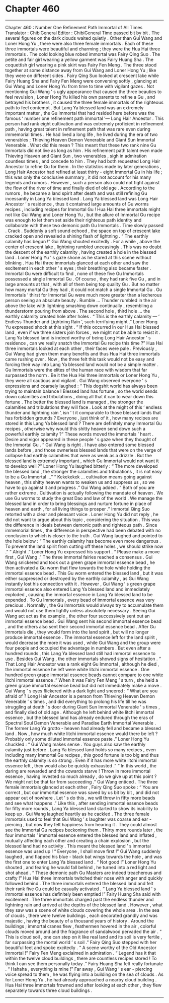 
# Chapter 460


---

Chapter 460 : Number One Refinement Path Immortal of All Times
Translator : ChibiGeneral Editor : ChibiGeneral
Time passed bit by bit . The several figures on the dark clouds waited quietly .
Other than Gui Wang and Loner Hong Yu , there were also three female immortals .
Each of these three immortals were beautiful and charming ; they were the Hua Hai three immortals .
The cold looking blue robed immortal was Fairy Qing Suo . The petite and fair girl wearing a yellow garment was Fairy Huang Sha . The coquettish girl wearing a pink skirt was Fairy Fen Meng .
The three stood together at some distance away from Gui Wang and Loner Hong Yu ; like they were on different sides .
Fairy Qing Suo looked at crescent lake while Fairy Huang Sha and Fairy Fen Meng were conversing softly , glancing at Gui Wang and Loner Hong Yu from time to time with vigilant gazes .
Not mentioning Gui Wang ’ s ugly appearance that caused the three beauties to feel revulsion , Loner Hong Yu killed his own parents to refine a Gu , and betrayed his brothers , it caused the three female immortals of the righteous path to feel contempt .
But Lang Ya blessed land was an extremely important matter , the Gu Immortal that had resided here before was the famous ‘ number one refinement path immortal ’— Long Hair Ancestor .
This person had rank eight cultivation and was extremely proficient in refinement path , having great talent in refinement path that was rare even during immemorial times .
He had lived a long life , he lived during the era of two venerables ; Thieving Heaven Demon Venerable and Giant Sun Immortal Venerable .
What did this mean ? This meant that these two rank nine Gu Immortals did not live as long as him .
His refinement path talent even made Thieving Heaven and Giant Sun , two venerables , sigh in admiration countless times , and concede to him . They had both requested Long Hair Ancestor to refine Gu for them .
In the statistics made by later generations , Long Hair Ancestor had refined at least thirty - eight Immortal Gu in his life ; this was only the conclusive summary , it did not account for his many legends and rumors .
However , such a person also could not fight against the flow of the river of time and finally died of old age .
According to the rumors , he became a land spirit after death and was still refining Gu incessantly in Lang Ya blessed land .
Lang Ya blessed land was Long Hair Ancestor ’ s residence , thus it contained large amounts of Gu worms recipes , including recipes for Immortal Gu !
Hua Hai three immortals might not like Gui Wang and Loner Hong Yu , but the allure of Immortal Gu recipe was enough to let them set aside their righteous path identity and collaborate with these two demonic path Gu Immortals .
Time slowly passed .
Crack .
Suddenly a soft sound echoed , the space on top of crescent lake cracked open and revealed a shining flash of lightning .
“ The earthly calamity has begun !” Gui Wang shouted excitedly .
For a while , above the center of crescent lake , lightning rumbled unceasingly .
This was no doubt the descent of the earthly calamity , having created a hole in the blessed land .
Loner Hong Yu ’ s gaze shone as he stared at this scene without blinking .
Hua Hai three immortals glanced at each other and saw the excitement in each other ’ s eyes ; their breathing also became faster .
Immortal Gu were difficult to find , none of these five Gu Immortals possessed a single Immortal Gu . Of course , they had rank five Gu , and in large amounts at that , with all of them being top quality Gu .
But no matter how many mortal Gu they had , it could not match a single Immortal Gu .
Gu Immortals ’ thirst for Immortal Gu were much more greater than a lecherous person seeing an absolute beauty .
Rumble …
Thunder rumbled in the air above the lake with lightning smashing down continually , resembling a thunderstorm pouring from above .
The second hole , third hole … the earthly calamity created hole after holes .
“ This is the earthly calamity — ‘ Endless Thunder and Lightning Rain ’, such terrifying might .” Loner Hong Yu expressed shock at this sight .
“ If this occurred in our Hua Hai blessed land , even if we three sisters join forces , we might not be able to resist it . Lang Ya blessed land is indeed worthy of being Long Hair Ancestor ’ s residence , can we really snatch the Immortal Gu recipe this time ?” Hua Hai three immortals looked at each other , their faces were pale .
Previously , Gui Wang had given them many benefits and thus Hua Hai three immortals came rushing over . Now , the three felt this task would not be easy and forcing their way into Lang Ya blessed land would not be a simple matter .
Gu Immortals were the elites of the human race with wisdom that far surpassed the norm .
Be it the Hua Hai three immortals or Loner Hong Yu , they were all cautious and vigilant .
Gui Wang observed everyone ’ s expressions and coarsely laughed : “ This dogshit world has always been trying to maintain balance ! Blessed land has fortune , so the world sends down calamities and tribulations , doing all that it can to wear down this fortune . The better the blessed land is managed , the stronger the calamities and tribulations they will face . Look at the might of this ‘ endless thunder and lightning rain ’, isn ’ t it comparable to those blessed lands that has forbidden grounds ? Everyone , just think of it , how many recipes are stored in this Lang Ya blessed land ? There are definitely many Immortal Gu recipes , otherwise why would this shitty heaven send down such a powerful earthly calamity ?”
These words moved the immortals ’ heart .
Desire and vigor appeared in these people ’ s gaze when they thought of the Immortal Gu .
“ Gui Wang is right . I have also entered some blessed lands before , and those ownerless blessed lands that were on the verge of collapse had earthly calamities that were as weak as a drizzle . But the blessed land is extremely important , which Gu Immortal would not want it to develop well ?” Loner Hong Yu laughed bitterly : “ The more developed the blessed land , the stronger the calamities and tribulations , it is not easy to be a Gu Immortal …”
“ Kekekekek … cultivation means going against heaven , this shitty heaven wants to weaken us and suppress us , so we have to go against it and progress .” Gui Wang added .
“ Both of you are rather extreme . Cultivation is actually following the mandate of heaven . We use Gu worms to study the great Dao and law of the world . We manage the blessed land in order to bring blessings and nurture fortune in place of heaven and earth , for all living things to prosper .” Immortal Qing Suo retorted with a clear and pleasant voice .
Loner Hong Yu did not reply , he did not want to argue about this topic , considering the situation .
This was the difference in ideals between demonic path and righteous path . Since immemorial times , the difference in perspective had been debated with no conclusion to which is closer to the truth .
Gui Wang laughed and pointed to the hole below : “ The earthly calamity has become even more dangerous . To prevent the land spirit from cutting off these holes , we should strike now .”
“ Alright .” Loner Hong Yu expressed his support .
“ Please make a move first , Gui Wang .” The three immortal fairies reached a consensus .
Gui Wang snickered and took out a green grape immortal essence bead , he then activated a Gu worm that flew towards the hole while holding the immortal essence bead .
This Gu worm entered the blessed land , but it was either suppressed or destroyed by the earthly calamity , as Gui Wang instantly lost his connection with it .
However , Gui Wang ’ s green grape immortal essence also entered Lang Ya blessed land and immediately exploded , causing the immortal essence in Lang Ya blessed land to be expended .
To Gu Immortals , every bead of immortal essence was very precious . Normally , the Gu Immortals would always try to accumulate them and would not use them lightly unless absolutely necessary .
Seeing Gui Wang act act as the example , the other four successively sent out an immortal essence bead .
Gui Wang sent his second immortal essence bead , and the others also sent their second immortal essence bead .
After Gu Immortals die , they would form into the land spirit , but will no longer produce immortal essence . The immortal essence left for the land spirit , would decrease the more it was used , while Gui Wang and the group were four people and occupied the advantage in numbers .
But even after a hundred rounds , this Lang Ya blessed land still had immortal essence to use .
Besides Gui Wang , the other immortals showed signs of hesitation .
“ That Long Hair Ancestor was a rank eight Gu Immortal , although he died , the immortal essence he left were white litchi immortal essence . One hundred green grape immortal essence beads cannot compare to one white litchi immortal essence .” When it was Fairy Fen Meng ’ s turn , she held a green grape immortal essence bead but did not immediately make a move .
Gui Wang ’ s eyes flickered with a dark light and sneered : “ What are you afraid of ? Long Hair Ancestor is a person from Thieving Heaven Demon Venerable ’ s times , and did everything to prolong his life till he was struggling at death ’ s door during Giant Sun Immortal Venerable ’ s times , and finally died of old age . Although he left behind white litchi immortal essence , but the blessed land has already endured through the eras of Spectral Soul Demon Venerable and Paradise Earth Immortal Venerable . The former Lang Ya grotto - heaven had already fell and became a blessed land . Now , how much white litchi immortal essence would there be left ? Probably only some diluted immortal essence paste .”
Loner Hong Yu chuckled : “ Gui Wang makes sense . You guys also saw the earthly calamity just before . Lang Ya blessed land holds so many recipes , even including many Immortal Gu recipes , this good fortune is too big and thus the earthly calamity is so strong . Even if it has more white litchi immortal essence left , they would also be quickly exhausted .”
“ In this world , the daring are rewarded and the cowards starve ! Throw in more immortal essence , having invested so much already , do we give up at this point ? We might not be that far from succeeding .” Gui Wang enticed .
The three female immortals glanced at each other , Fairy Qing Suo spoke : “ You are correct , but our immortal essence was saved by us bit by bit , and did not appear out of nowhere . Let ’ s do this , we will throw in fifty more beads and see what happens .”
Like this , after sending immortal essence beads for fifty more rounds , Lang Ya blessed land started to show its inability to keep up .
Gui Wang laughed heartily as he cackled .
The three female immortals used to feel that Gui Wang ’ s laughter was coarse and ear - piercing , but now they felt happiness from hearing it . They could almost see the Immortal Gu recipes beckoning them .
Thirty more rounds later , the four immortals ’ immortal essence entered the blessed land and inflated , mutually affecting each other and creating a chain explosion , but the blessed land had no activity .
This meant the blessed land ’ s immortal essence was used up !
“ Everyone , I shall move first !” Gui Wang suddenly laughed , and flapped his blue - black bat wings towards the hole , and was the first one to enter Lang Ya blessed land .
“ Not good !” Loner Hong Yu shouted , and fearing he would fall behind , he turned into a red light and shot ahead .
“ These demonic path Gu Masters are indeed treacherous and crafty !”
Hua Hai three immortals twitched their nose with anger and quickly followed behind .
The three immortals entered the blessed land and felt their rank five Gu could be casually activated .
“ Lang Ya blessed land ’ s immortal essence has definitely been emptied !” Fairy Huang Sha said with excitement .
The three immortals charged past the endless thunder and lightning rain and arrived at the depths of the blessed land .
However , what they saw was a scene of white clouds covering the whole area .
In the sea of clouds , there were twelve buildings , each decorated grandly and was majestic , having the beauty of a thousand years of history . Around the buildings ; immortal cranes flew , feathermen hovered in the air , colorful clouds moved around and the fragrance of sandalwood pervaded the air .
“ This is cloud soil , one can step on it like real land and its soil is very fertile , far surpassing the mortal world ’ s soil .” Fairy Qing Suo stepped with her beautiful feet and spoke excitedly .
“ A scene worthy of the Old Ancestor Immortal !” Fairy Fen Meng exclaimed in admiration .
“ Legend has it that within the twelve cloud buildings , there are countless recipes stored ! To think I can see them personally today .” Fairy Huang Sha felt really fortunate .
“ Hahaha , everything is mine !” Far away , Gui Wang ’ s ear - piercing voice spread to them , he was flying into a building on the sea of clouds .
As for Loner Hong Yu , he had already approached a nearby cloud building .
Hua Hai three immortals frowned and after looking at each other , they flew separately towards three cloud buildings .

---

